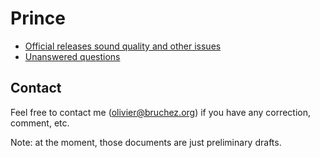 # Prince

* [Official releases sound quality and other issues](official-releases-sound-quality-issues.md)
* [Unanswered questions](unanswered-questions.md)

## Contact

Feel free to contact me (olivier@bruchez.org) if you have any correction, comment, etc.

Note: at the moment, those documents are just preliminary drafts.
